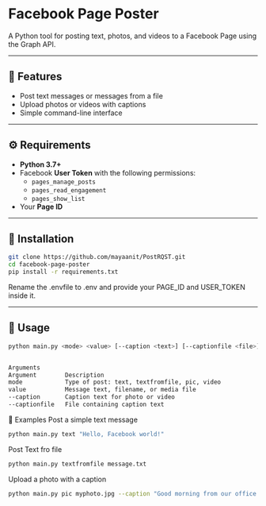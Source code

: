 # Facebook Page Poster

A Python tool for posting text, photos, and videos to a Facebook Page using the Graph API.

---

## 🚀 Features

- Post text messages or messages from a file  
- Upload photos or videos with captions  
- Simple command-line interface  

---

## ⚙️ Requirements

- **Python 3.7+**
- Facebook **User Token** with the following permissions:
  - `pages_manage_posts`
  - `pages_read_engagement`
  - `pages_show_list`
- Your **Page ID**

---

## 🧩 Installation

```bash
git clone https://github.com/mayaanit/PostRQST.git
cd facebook-page-poster
pip install -r requirements.txt
```
Rename the .envfile to .env and provide your PAGE_ID and USER_TOKEN inside it.


---
## 🧠 Usage

```bash
python main.py <mode> <value> [--caption <text>] [--captionfile <file>]


Arguments
Argument	    Description
mode	        Type of post: text, textfromfile, pic, video
value	        Message text, filename, or media file
--caption	    Caption text for photo or video
--captionfile	File containing caption text
```

🧾 Examples
Post a simple text message
```bash
python main.py text "Hello, Facebook world!"
```

Post Text fro file
```bash
python main.py textfromfile message.txt
```

Upload a photo with a caption
```bash
python main.py pic myphoto.jpg --caption "Good morning from our office 🌞"
```

